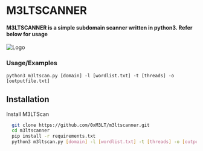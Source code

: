 
# M3LTSCANNER

#### M3LTSCANNER is a simple subdomain scanner written in python3. Refer below for usage

![Logo](https://github.com/0xM3LT/m3ltscanner/assets/139600798/e34e2d98-d65f-49da-a82e-7faef94ef300)


### Usage/Examples

```
python3 m3ltscan.py [domain] -l [wordlist.txt] -t [threads] -o [outputfile.txt]
```


## Installation

Install M3LTScan

```bash
  git clone https://github.com/0xM3LT/m3ltscanner.git
  cd m3ltscanner
  pip install -r requirements.txt
  python3 m3ltscan.py [domain] -l [wordlist.txt] -t [threads] -o [outputfile.txt]
```
    